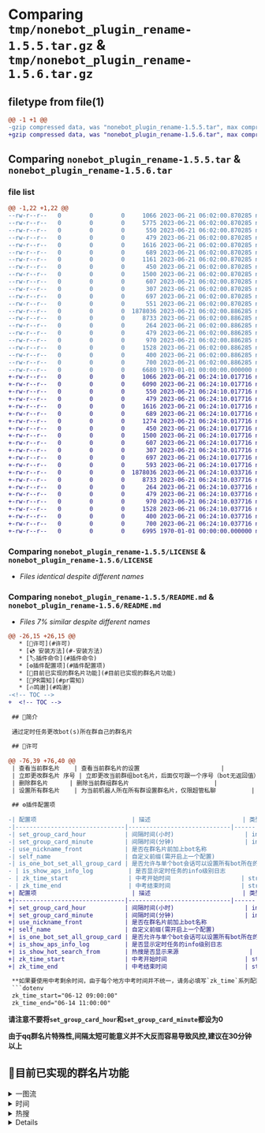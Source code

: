 # Comparing `tmp/nonebot_plugin_rename-1.5.5.tar.gz` & `tmp/nonebot_plugin_rename-1.5.6.tar.gz`

## filetype from file(1)

```diff
@@ -1 +1 @@
-gzip compressed data, was "nonebot_plugin_rename-1.5.5.tar", max compression
+gzip compressed data, was "nonebot_plugin_rename-1.5.6.tar", max compression
```

## Comparing `nonebot_plugin_rename-1.5.5.tar` & `nonebot_plugin_rename-1.5.6.tar`

### file list

```diff
@@ -1,22 +1,22 @@
--rw-r--r--   0        0        0     1066 2023-06-21 06:02:00.870285 nonebot_plugin_rename-1.5.5/LICENSE
--rw-r--r--   0        0        0     5775 2023-06-21 06:02:00.870285 nonebot_plugin_rename-1.5.5/README.md
--rw-r--r--   0        0        0      550 2023-06-21 06:02:00.870285 nonebot_plugin_rename-1.5.5/nonebot_plugin_rename/__init__.py
--rw-r--r--   0        0        0      479 2023-06-21 06:02:00.870285 nonebot_plugin_rename-1.5.5/nonebot_plugin_rename/card/__init__.py
--rw-r--r--   0        0        0     1616 2023-06-21 06:02:00.870285 nonebot_plugin_rename-1.5.5/nonebot_plugin_rename/card/exam_time.py
--rw-r--r--   0        0        0      689 2023-06-21 06:02:00.870285 nonebot_plugin_rename-1.5.5/nonebot_plugin_rename/card/get_times.py
--rw-r--r--   0        0        0     1161 2023-06-21 06:02:00.870285 nonebot_plugin_rename-1.5.5/nonebot_plugin_rename/card/hot_search.py
--rw-r--r--   0        0        0      450 2023-06-21 06:02:00.870285 nonebot_plugin_rename-1.5.5/nonebot_plugin_rename/card/message.py
--rw-r--r--   0        0        0     1500 2023-06-21 06:02:00.870285 nonebot_plugin_rename-1.5.5/nonebot_plugin_rename/card/mhy_time.py
--rw-r--r--   0        0        0      607 2023-06-21 06:02:00.870285 nonebot_plugin_rename-1.5.5/nonebot_plugin_rename/card/one_word.py
--rw-r--r--   0        0        0      307 2023-06-21 06:02:00.870285 nonebot_plugin_rename-1.5.5/nonebot_plugin_rename/card/status.py
--rw-r--r--   0        0        0      697 2023-06-21 06:02:00.870285 nonebot_plugin_rename-1.5.5/nonebot_plugin_rename/card/year_time.py
--rw-r--r--   0        0        0      551 2023-06-21 06:02:00.870285 nonebot_plugin_rename-1.5.5/nonebot_plugin_rename/config.py
--rw-r--r--   0        0        0  1878036 2023-06-21 06:02:00.886285 nonebot_plugin_rename-1.5.5/nonebot_plugin_rename/fonts/draw.ttf
--rw-r--r--   0        0        0     8733 2023-06-21 06:02:00.886285 nonebot_plugin_rename-1.5.5/nonebot_plugin_rename/main.py
--rw-r--r--   0        0        0      264 2023-06-21 06:02:00.886285 nonebot_plugin_rename-1.5.5/nonebot_plugin_rename/utils/__init__.py
--rw-r--r--   0        0        0      479 2023-06-21 06:02:00.886285 nonebot_plugin_rename-1.5.5/nonebot_plugin_rename/utils/card_choice.py
--rw-r--r--   0        0        0      970 2023-06-21 06:02:00.886285 nonebot_plugin_rename-1.5.5/nonebot_plugin_rename/utils/card_name.py
--rw-r--r--   0        0        0     1528 2023-06-21 06:02:00.886285 nonebot_plugin_rename-1.5.5/nonebot_plugin_rename/utils/draw.py
--rw-r--r--   0        0        0      400 2023-06-21 06:02:00.886285 nonebot_plugin_rename-1.5.5/nonebot_plugin_rename/utils/my_yaml.py
--rw-r--r--   0        0        0      700 2023-06-21 06:02:00.886285 nonebot_plugin_rename-1.5.5/pyproject.toml
--rw-r--r--   0        0        0     6680 1970-01-01 00:00:00.000000 nonebot_plugin_rename-1.5.5/PKG-INFO
+-rw-r--r--   0        0        0     1066 2023-06-21 06:24:10.017716 nonebot_plugin_rename-1.5.6/LICENSE
+-rw-r--r--   0        0        0     6090 2023-06-21 06:24:10.017716 nonebot_plugin_rename-1.5.6/README.md
+-rw-r--r--   0        0        0      550 2023-06-21 06:24:10.017716 nonebot_plugin_rename-1.5.6/nonebot_plugin_rename/__init__.py
+-rw-r--r--   0        0        0      479 2023-06-21 06:24:10.017716 nonebot_plugin_rename-1.5.6/nonebot_plugin_rename/card/__init__.py
+-rw-r--r--   0        0        0     1616 2023-06-21 06:24:10.017716 nonebot_plugin_rename-1.5.6/nonebot_plugin_rename/card/exam_time.py
+-rw-r--r--   0        0        0      689 2023-06-21 06:24:10.017716 nonebot_plugin_rename-1.5.6/nonebot_plugin_rename/card/get_times.py
+-rw-r--r--   0        0        0     1274 2023-06-21 06:24:10.017716 nonebot_plugin_rename-1.5.6/nonebot_plugin_rename/card/hot_search.py
+-rw-r--r--   0        0        0      450 2023-06-21 06:24:10.017716 nonebot_plugin_rename-1.5.6/nonebot_plugin_rename/card/message.py
+-rw-r--r--   0        0        0     1500 2023-06-21 06:24:10.017716 nonebot_plugin_rename-1.5.6/nonebot_plugin_rename/card/mhy_time.py
+-rw-r--r--   0        0        0      607 2023-06-21 06:24:10.017716 nonebot_plugin_rename-1.5.6/nonebot_plugin_rename/card/one_word.py
+-rw-r--r--   0        0        0      307 2023-06-21 06:24:10.017716 nonebot_plugin_rename-1.5.6/nonebot_plugin_rename/card/status.py
+-rw-r--r--   0        0        0      697 2023-06-21 06:24:10.017716 nonebot_plugin_rename-1.5.6/nonebot_plugin_rename/card/year_time.py
+-rw-r--r--   0        0        0      593 2023-06-21 06:24:10.017716 nonebot_plugin_rename-1.5.6/nonebot_plugin_rename/config.py
+-rw-r--r--   0        0        0  1878036 2023-06-21 06:24:10.033716 nonebot_plugin_rename-1.5.6/nonebot_plugin_rename/fonts/draw.ttf
+-rw-r--r--   0        0        0     8733 2023-06-21 06:24:10.037716 nonebot_plugin_rename-1.5.6/nonebot_plugin_rename/main.py
+-rw-r--r--   0        0        0      264 2023-06-21 06:24:10.037716 nonebot_plugin_rename-1.5.6/nonebot_plugin_rename/utils/__init__.py
+-rw-r--r--   0        0        0      479 2023-06-21 06:24:10.037716 nonebot_plugin_rename-1.5.6/nonebot_plugin_rename/utils/card_choice.py
+-rw-r--r--   0        0        0      970 2023-06-21 06:24:10.037716 nonebot_plugin_rename-1.5.6/nonebot_plugin_rename/utils/card_name.py
+-rw-r--r--   0        0        0     1528 2023-06-21 06:24:10.037716 nonebot_plugin_rename-1.5.6/nonebot_plugin_rename/utils/draw.py
+-rw-r--r--   0        0        0      400 2023-06-21 06:24:10.037716 nonebot_plugin_rename-1.5.6/nonebot_plugin_rename/utils/my_yaml.py
+-rw-r--r--   0        0        0      700 2023-06-21 06:24:10.037716 nonebot_plugin_rename-1.5.6/pyproject.toml
+-rw-r--r--   0        0        0     6995 1970-01-01 00:00:00.000000 nonebot_plugin_rename-1.5.6/PKG-INFO
```

### Comparing `nonebot_plugin_rename-1.5.5/LICENSE` & `nonebot_plugin_rename-1.5.6/LICENSE`

 * *Files identical despite different names*

### Comparing `nonebot_plugin_rename-1.5.5/README.md` & `nonebot_plugin_rename-1.5.6/README.md`

 * *Files 7% similar despite different names*

```diff
@@ -26,15 +26,15 @@
   * [🔐许可](#许可)
   * [💿 安装方法](#-安装方法)
   * [🏷️插件命令](#插件命令)
   * [⚙️插件配置项](#插件配置项)
   * [🎉目前已实现的群名片功能](#目前已实现的群名片功能)
   * [🧐PR需知](#pr需知)
   * [🔥鸣谢](#鸣谢)
-<!-- TOC -->
+  <!-- TOC -->
 
 ## 📖简介
 
 通过定时任务更改bot(s)所在群自己的群名片
 
 ## 🔐许可
 
@@ -76,39 +76,40 @@
 | 查看当前群名片    | 查看当前群名片的设置                       |
 | 立即更改群名片 序号 | 立即更改当前群组bot名片，后面仅可跟一个序号（bot无返回值） |
 | 删除群名片      | 删除当前群组群名片                        |
 | 设置所有群名片    | 为当前机器人所在所有群设置群名片，仅限超管私聊          |
 
 ## ⚙️插件配置项
 
-| 配置项                           | 描述                          | 类型   |
-|-------------------------------|-----------------------------|------|
-| set_group_card_hour           | 间隔时间(小时)                    | int  |
-| set_group_card_minute         | 间隔时间(分钟)                    | int  |
-| use_nickname_front            | 是否在群名片前加上bot名称              | bool |
-| self_name                     | 自定义前缀(需开启上一个配置)             | str  |
-| is_one_bot_set_all_group_card | 是否允许与单个bot会话可以设置所有bot所在的群名片 | bool |
- | is_show_aps_info_log          | 是否显示定时任务的info级别日志           | bool |
- | zk_time_start                 | 中考开始时间                    | str  |
- | zk_time_end                   | 中考结束时间                    | str  |
+| 配置项                           | 描述                          | 类型   | 默认值            |
+|-------------------------------|-----------------------------|------|----------------|
+| set_group_card_hour           | 间隔时间(小时)                    | int  | 0              |
+| set_group_card_minute         | 间隔时间(分钟)                    | int  | 30             |
+| use_nickname_front            | 是否在群名片前加上bot名称              | bool | True           |
+| self_name                     | 自定义前缀(需开启上一个配置)             | str  | None           |
+| is_one_bot_set_all_group_card | 是否允许与单个bot会话可以设置所有bot所在的群名片 | bool | False          |
+| is_show_aps_info_log          | 是否显示定时任务的info级别日志           | bool | True           |
+| is_show_hot_search_from       | 热搜是否显示来源                    | bool | False          |
+| zk_time_start                 | 中考开始时间                      | str  | 06-12 09:00:00 |
+| zk_time_end                   | 中考结束时间                      | str  | 06-14 11:00:00 |
 
 **如果要使用中考剩余时间，由于每个地方中考时间并不统一，请务必填写`zk_time`系列配置项，否则获取的时间并不是你们当地的中考时间节点（开始和结束时间），参考配置如下**
 ```dotenv
 zk_time_start="06-12 09:00:00"
 zk_time_end="06-14 11:00:00"
 ```
 
 **请注意不要将`set_group_card_hour`和`set_group_card_minute`都设为0**
 
 **由于qq群名片特殊性,间隔太短可能意义并不大反而容易导致风控,建议在30分钟以上**
 
 ## 🎉目前已实现的群名片功能
 <details>
 <summary>一图流</summary>
-<img src="https://cdn.staticaly.com/gh/forchannot/mypicgo@main/20230610/image.2cyi74rq30kk.png" alt="help">
+<img src="https://jsd.cdn.zzko.cn/gh/forchannot/mypicgo@main/20230621/e467ea4da8e8bd2c1a30b40daf660c11.14n3cusfflr4.webp" alt="help">
 </details>
 
 <details>
 <summary>时间</summary>
 <pre>
 -- 高考时间
 -- 中考时间
@@ -120,15 +121,15 @@
 </details>
 
 <details>
 <summary>热搜</summary>
 <pre>
 -- B站热搜
 -- 微博热搜
--- 抖音热搜
+-- 腾讯新闻热搜
 -- 百度热搜
 -- 知乎热搜
 -- 今日头条热搜
 </pre>
 </details>
 
 <details>
```

#### html2text {}

```diff
@@ -21,39 +21,41 @@
 è®¾ç½®ç¾¤åç åºå·(éç©ºæ ¼ï¼å¯å¸¦å¤ä¸ªåºå·) | |
 æ¥çç¾¤åçåè¡¨ | æ¥çå½åæ¯æçææç¾¤åçåè¡¨çå¾ç | |
 æ¥çå½åç¾¤åç | æ¥çå½åç¾¤åççè®¾ç½® | |
 ç«å³æ´æ¹ç¾¤åç åºå· |
 ç«å³æ´æ¹å½åç¾¤ç»botåçï¼åé¢ä»å¯è·ä¸ä¸ªåºå·ï¼botæ è¿åå¼ï¼
 | | å é¤ç¾¤åç | å é¤å½åç¾¤ç»ç¾¤åç | | è®¾ç½®ææç¾¤åç |
 ä¸ºå½åæºå¨äººæå¨ææç¾¤è®¾ç½®ç¾¤åçï¼ä»éè¶ç®¡ç§è | ##
-âï¸æä»¶éç½®é¡¹ | éç½®é¡¹ | æè¿° | ç±»å | |------------------------
--------|-----------------------------|------| | set_group_card_hour |
-é´éæ¶é´(å°æ¶) | int | | set_group_card_minute | é´éæ¶é´(åé) |
-int | | use_nickname_front | æ¯å¦å¨ç¾¤åçåå ä¸botåç§° | bool | |
-self_name | èªå®ä¹åç¼(éå¼å¯ä¸ä¸ä¸ªéç½®) | str | |
+âï¸æä»¶éç½®é¡¹ | éç½®é¡¹ | æè¿° | ç±»å | é»è®¤å¼ | |------------
+-------------------|-----------------------------|------|----------------| |
+set_group_card_hour | é´éæ¶é´(å°æ¶) | int | 0 | | set_group_card_minute
+| é´éæ¶é´(åé) | int | 30 | | use_nickname_front |
+æ¯å¦å¨ç¾¤åçåå ä¸botåç§° | bool | True | | self_name |
+èªå®ä¹åç¼(éå¼å¯ä¸ä¸ä¸ªéç½®) | str | None | |
 is_one_bot_set_all_group_card |
 æ¯å¦åè®¸ä¸åä¸ªbotä¼è¯å¯ä»¥è®¾ç½®ææbotæå¨çç¾¤åç | bool |
-| is_show_aps_info_log | æ¯å¦æ¾ç¤ºå®æ¶ä»»å¡çinfoçº§å«æ¥å¿ | bool | |
-zk_time_start | ä¸­èå¼å§æ¶é´ | str | | zk_time_end | ä¸­èç»ææ¶é´ |
-str |
+False | | is_show_aps_info_log | æ¯å¦æ¾ç¤ºå®æ¶ä»»å¡çinfoçº§å«æ¥å¿ |
+bool | True | | is_show_hot_search_from | ç­ææ¯å¦æ¾ç¤ºæ¥æº | bool |
+False | | zk_time_start | ä¸­èå¼å§æ¶é´ | str | 06-12 09:00:00 | |
+zk_time_end | ä¸­èç»ææ¶é´ | str | 06-14 11:00:00 |
 **å¦æè¦ä½¿ç¨ä¸­èå©ä½æ¶é´ï¼ç±äºæ¯ä¸ªå°æ¹ä¸­èæ¶é´å¹¶ä¸ç»ä¸ï¼è¯·å¡å¿å¡«å`zk_time`ç³»åéç½®é¡¹ï¼å¦åè·åçæ¶é´å¹¶ä¸æ¯ä½ ä»¬å½å°çä¸­èæ¶é´èç¹ï¼å¼å§åç»ææ¶é´ï¼ï¼åèéç½®å¦ä¸**
 ```dotenv zk_time_start="06-12 09:00:00" zk_time_end="06-14 11:00:00" ```
 **è¯·æ³¨æä¸è¦å°`set_group_card_hour`å`set_group_card_minute`é½è®¾ä¸º0**
 **ç±äºqqç¾¤åçç¹æ®æ§,é´éå¤ªç­å¯è½æä¹å¹¶ä¸å¤§åèå®¹æå¯¼è´é£æ§,å»ºè®®å¨30åéä»¥ä¸**
 ## ðç®åå·²å®ç°çç¾¤åçåè½  ä¸å¾æµ [help]   æ¶é´
 -- é«èæ¶é´
 -- ä¸­èæ¶é´
 -- åç¥çæ¬å©ä½æ¶é´
 -- æéçæ¬å©ä½æ¶é´
 -- åäº¬æ¶é´
 -- å¤ä»£è®¡æ¶å¶æ¶é´
   ç­æ
 -- Bç«ç­æ
 -- å¾®åç­æ
--- æé³ç­æ
+-- è¾è®¯æ°é»ç­æ
 -- ç¾åº¦ç­æ
 -- ç¥ä¹ç­æ
 -- ä»æ¥å¤´æ¡ç­æ
   ä¸è¨
 -- æ¯æ¥(æ¬¡)ä¸è¨
   ç³»ç»ç¶æ
 -- ç³»ç»åå­åcpuä¿¡æ¯
```

### Comparing `nonebot_plugin_rename-1.5.5/nonebot_plugin_rename/__init__.py` & `nonebot_plugin_rename-1.5.6/nonebot_plugin_rename/__init__.py`

 * *Files 18% similar despite different names*

```diff
@@ -1,13 +1,13 @@
 from nonebot.plugin import PluginMetadata
 
 from .config import env_config
 from .main import *  # noqa
 
-__version__ = "1.5.5"
+__version__ = "1.5.6"
 __plugin_meta__ = PluginMetadata(
     name="nonebot_plugin_rename",
     description="用于更改qq机器人的群名片，内置多种有趣名片",
     usage="查看本仓库readme",
     supported_adapters={"~onebot.v11"},
     type="application",
     config=env_config,
```

### Comparing `nonebot_plugin_rename-1.5.5/nonebot_plugin_rename/card/exam_time.py` & `nonebot_plugin_rename-1.5.6/nonebot_plugin_rename/card/exam_time.py`

 * *Files identical despite different names*

### Comparing `nonebot_plugin_rename-1.5.5/nonebot_plugin_rename/card/get_times.py` & `nonebot_plugin_rename-1.5.6/nonebot_plugin_rename/card/get_times.py`

 * *Files identical despite different names*

### Comparing `nonebot_plugin_rename-1.5.5/nonebot_plugin_rename/card/hot_search.py` & `nonebot_plugin_rename-1.5.6/nonebot_plugin_rename/card/hot_search.py`

 * *Files 15% similar despite different names*

```diff
@@ -1,38 +1,39 @@
 # Description: 获取热搜
 
 import random
-from typing import Optional
 
 import httpx
 from nonebot import logger
 
+from ..config import env_config
+
 # URL = {
 #     "1": "https://tenapi.cn/v2/bilihot/",  # B站
 #     "2": "https://tenapi.cn/v2/weibohot",  # 微博
 #     "3": "https://tenapi.cn/v2/douyinhot",  # 抖音
 #     "4": "https://tenapi.cn/v2/baiduhot/",  # 百度
 #     "5": "https://tenapi.cn/v2/zhihuhot",  # 知乎
 #     "6": "https://tenapi.cn/v2/toutiaohot",  # 今日头条
 # }
 URL = {
-    "1": "bilibili",  # B站
-    "2": "weibo",  # 微博
-    "3": "newsqq",  # 腾讯新闻
-    "4": "baidu",  # 百度
-    "5": "zhihu",  # 知乎
-    "6": "toutiao",  # 今日头条
+    "1": ("bilibili", "B站"),  # B站
+    "2": ("weibo", "微博"),  # 微博
+    "3": ("newsqq", "腾讯"),  # 腾讯新闻
+    "4": ("baidu", "百度"),  # 百度
+    "5": ("zhihu", "知乎"),  # 知乎
+    "6": ("toutiao", "头条"),  # 今日头条
 }
 
 
-async def hot(num: int) -> Optional[str]:
+async def hot(num: int) -> str:
     async with httpx.AsyncClient(follow_redirects=True) as client:
         try:
-            res = await client.get(f"https://hot.zhenxun.buzz/{URL[str(num)]}")
-            if res.status_code != 200:
-                return "热搜api失效"
+            res = await client.get(f"https://hot.zhenxun.buzz/{URL[str(num)][0]}")
             data = res.json()["data"]
             result = random.choice(data)["title"]
+            if env_config.is_show_hot_search_from:
+                result = f"{URL[str(num)][1]}：{result}"
             return result
         except Exception as e:
             logger.warning(f"获取热搜失败: {e}")
-            return None
+            return "热搜获取失败"
```

### Comparing `nonebot_plugin_rename-1.5.5/nonebot_plugin_rename/card/mhy_time.py` & `nonebot_plugin_rename-1.5.6/nonebot_plugin_rename/card/mhy_time.py`

 * *Files identical despite different names*

### Comparing `nonebot_plugin_rename-1.5.5/nonebot_plugin_rename/card/one_word.py` & `nonebot_plugin_rename-1.5.6/nonebot_plugin_rename/card/one_word.py`

 * *Files identical despite different names*

### Comparing `nonebot_plugin_rename-1.5.5/nonebot_plugin_rename/card/year_time.py` & `nonebot_plugin_rename-1.5.6/nonebot_plugin_rename/card/year_time.py`

 * *Files identical despite different names*

### Comparing `nonebot_plugin_rename-1.5.5/nonebot_plugin_rename/config.py` & `nonebot_plugin_rename-1.5.6/nonebot_plugin_rename/config.py`

 * *Files 15% similar despite different names*

```diff
@@ -5,14 +5,15 @@
 from pydantic import BaseModel, Extra
 
 
 class Config(BaseModel, extra=Extra.ignore):
     set_group_card_hour: int = 0
     set_group_card_minute: int = 30
     use_nickname_front: bool = True
+    is_show_hot_search_from: bool = False
     self_name: Optional[str] = None
     is_one_bot_set_all_group_card: bool = False
     is_show_aps_info_log: bool = True
     zk_time_start: str = "06-12 09:00:00"
     zk_time_end: str = "06-14 11:00:00"
```

### Comparing `nonebot_plugin_rename-1.5.5/nonebot_plugin_rename/fonts/draw.ttf` & `nonebot_plugin_rename-1.5.6/nonebot_plugin_rename/fonts/draw.ttf`

 * *Files identical despite different names*

### Comparing `nonebot_plugin_rename-1.5.5/nonebot_plugin_rename/main.py` & `nonebot_plugin_rename-1.5.6/nonebot_plugin_rename/main.py`

 * *Files identical despite different names*

### Comparing `nonebot_plugin_rename-1.5.5/nonebot_plugin_rename/utils/card_name.py` & `nonebot_plugin_rename-1.5.6/nonebot_plugin_rename/utils/card_name.py`

 * *Files identical despite different names*

### Comparing `nonebot_plugin_rename-1.5.5/nonebot_plugin_rename/utils/draw.py` & `nonebot_plugin_rename-1.5.6/nonebot_plugin_rename/utils/draw.py`

 * *Files identical despite different names*

### Comparing `nonebot_plugin_rename-1.5.5/pyproject.toml` & `nonebot_plugin_rename-1.5.6/pyproject.toml`

 * *Files 1% similar despite different names*

```diff
@@ -1,10 +1,10 @@
 [tool.poetry]
 name = "nonebot-plugin-rename"
-version = "1.5.5"
+version = "1.5.6"
 description = "更改qq机器人的群名片，内置多种有趣名片"
 authors = ["forchannot <yy320206@gmail.com>"]
 license = "GPL-3.0"
 readme = "README.md"
 packages = [{include = "nonebot_plugin_rename"}]
```

### Comparing `nonebot_plugin_rename-1.5.5/PKG-INFO` & `nonebot_plugin_rename-1.5.6/PKG-INFO`

 * *Files 4% similar despite different names*

```diff
@@ -1,10 +1,10 @@
 Metadata-Version: 2.1
 Name: nonebot-plugin-rename
-Version: 1.5.5
+Version: 1.5.6
 Summary: 更改qq机器人的群名片，内置多种有趣名片
 License: GPL-3.0
 Author: forchannot
 Author-email: yy320206@gmail.com
 Requires-Python: >=3.8,<4.0
 Classifier: License :: OSI Approved :: GNU General Public License v3 (GPLv3)
 Classifier: Programming Language :: Python :: 3
@@ -49,15 +49,15 @@
   * [🔐许可](#许可)
   * [💿 安装方法](#-安装方法)
   * [🏷️插件命令](#插件命令)
   * [⚙️插件配置项](#插件配置项)
   * [🎉目前已实现的群名片功能](#目前已实现的群名片功能)
   * [🧐PR需知](#pr需知)
   * [🔥鸣谢](#鸣谢)
-<!-- TOC -->
+  <!-- TOC -->
 
 ## 📖简介
 
 通过定时任务更改bot(s)所在群自己的群名片
 
 ## 🔐许可
 
@@ -99,39 +99,40 @@
 | 查看当前群名片    | 查看当前群名片的设置                       |
 | 立即更改群名片 序号 | 立即更改当前群组bot名片，后面仅可跟一个序号（bot无返回值） |
 | 删除群名片      | 删除当前群组群名片                        |
 | 设置所有群名片    | 为当前机器人所在所有群设置群名片，仅限超管私聊          |
 
 ## ⚙️插件配置项
 
-| 配置项                           | 描述                          | 类型   |
-|-------------------------------|-----------------------------|------|
-| set_group_card_hour           | 间隔时间(小时)                    | int  |
-| set_group_card_minute         | 间隔时间(分钟)                    | int  |
-| use_nickname_front            | 是否在群名片前加上bot名称              | bool |
-| self_name                     | 自定义前缀(需开启上一个配置)             | str  |
-| is_one_bot_set_all_group_card | 是否允许与单个bot会话可以设置所有bot所在的群名片 | bool |
- | is_show_aps_info_log          | 是否显示定时任务的info级别日志           | bool |
- | zk_time_start                 | 中考开始时间                    | str  |
- | zk_time_end                   | 中考结束时间                    | str  |
+| 配置项                           | 描述                          | 类型   | 默认值            |
+|-------------------------------|-----------------------------|------|----------------|
+| set_group_card_hour           | 间隔时间(小时)                    | int  | 0              |
+| set_group_card_minute         | 间隔时间(分钟)                    | int  | 30             |
+| use_nickname_front            | 是否在群名片前加上bot名称              | bool | True           |
+| self_name                     | 自定义前缀(需开启上一个配置)             | str  | None           |
+| is_one_bot_set_all_group_card | 是否允许与单个bot会话可以设置所有bot所在的群名片 | bool | False          |
+| is_show_aps_info_log          | 是否显示定时任务的info级别日志           | bool | True           |
+| is_show_hot_search_from       | 热搜是否显示来源                    | bool | False          |
+| zk_time_start                 | 中考开始时间                      | str  | 06-12 09:00:00 |
+| zk_time_end                   | 中考结束时间                      | str  | 06-14 11:00:00 |
 
 **如果要使用中考剩余时间，由于每个地方中考时间并不统一，请务必填写`zk_time`系列配置项，否则获取的时间并不是你们当地的中考时间节点（开始和结束时间），参考配置如下**
 ```dotenv
 zk_time_start="06-12 09:00:00"
 zk_time_end="06-14 11:00:00"
 ```
 
 **请注意不要将`set_group_card_hour`和`set_group_card_minute`都设为0**
 
 **由于qq群名片特殊性,间隔太短可能意义并不大反而容易导致风控,建议在30分钟以上**
 
 ## 🎉目前已实现的群名片功能
 <details>
 <summary>一图流</summary>
-<img src="https://cdn.staticaly.com/gh/forchannot/mypicgo@main/20230610/image.2cyi74rq30kk.png" alt="help">
+<img src="https://jsd.cdn.zzko.cn/gh/forchannot/mypicgo@main/20230621/e467ea4da8e8bd2c1a30b40daf660c11.14n3cusfflr4.webp" alt="help">
 </details>
 
 <details>
 <summary>时间</summary>
 <pre>
 -- 高考时间
 -- 中考时间
@@ -143,15 +144,15 @@
 </details>
 
 <details>
 <summary>热搜</summary>
 <pre>
 -- B站热搜
 -- 微博热搜
--- 抖音热搜
+-- 腾讯新闻热搜
 -- 百度热搜
 -- 知乎热搜
 -- 今日头条热搜
 </pre>
 </details>
 
 <details>
```

#### html2text {}

```diff
@@ -1,8 +1,8 @@
-Metadata-Version: 2.1 Name: nonebot-plugin-rename Version: 1.5.5 Summary:
+Metadata-Version: 2.1 Name: nonebot-plugin-rename Version: 1.5.6 Summary:
 æ´æ¹qqæºå¨äººçç¾¤åçï¼åç½®å¤ç§æè¶£åç License: GPL-3.0
 Author: forchannot Author-email: yy320206@gmail.com Requires-Python: >=3.8,<4.0
 Classifier: License :: OSI Approved :: GNU General Public License v3 (GPLv3)
 Classifier: Programming Language :: Python :: 3 Classifier: Programming
 Language :: Python :: 3.8 Classifier: Programming Language :: Python :: 3.9
 Classifier: Programming Language :: Python :: 3.10 Classifier: Programming
 Language :: Python :: 3.11 Requires-Dist: httpx (>=0.20.0,<1.0.0) Requires-
@@ -33,39 +33,41 @@
 è®¾ç½®ç¾¤åç åºå·(éç©ºæ ¼ï¼å¯å¸¦å¤ä¸ªåºå·) | |
 æ¥çç¾¤åçåè¡¨ | æ¥çå½åæ¯æçææç¾¤åçåè¡¨çå¾ç | |
 æ¥çå½åç¾¤åç | æ¥çå½åç¾¤åççè®¾ç½® | |
 ç«å³æ´æ¹ç¾¤åç åºå· |
 ç«å³æ´æ¹å½åç¾¤ç»botåçï¼åé¢ä»å¯è·ä¸ä¸ªåºå·ï¼botæ è¿åå¼ï¼
 | | å é¤ç¾¤åç | å é¤å½åç¾¤ç»ç¾¤åç | | è®¾ç½®ææç¾¤åç |
 ä¸ºå½åæºå¨äººæå¨ææç¾¤è®¾ç½®ç¾¤åçï¼ä»éè¶ç®¡ç§è | ##
-âï¸æä»¶éç½®é¡¹ | éç½®é¡¹ | æè¿° | ç±»å | |------------------------
--------|-----------------------------|------| | set_group_card_hour |
-é´éæ¶é´(å°æ¶) | int | | set_group_card_minute | é´éæ¶é´(åé) |
-int | | use_nickname_front | æ¯å¦å¨ç¾¤åçåå ä¸botåç§° | bool | |
-self_name | èªå®ä¹åç¼(éå¼å¯ä¸ä¸ä¸ªéç½®) | str | |
+âï¸æä»¶éç½®é¡¹ | éç½®é¡¹ | æè¿° | ç±»å | é»è®¤å¼ | |------------
+-------------------|-----------------------------|------|----------------| |
+set_group_card_hour | é´éæ¶é´(å°æ¶) | int | 0 | | set_group_card_minute
+| é´éæ¶é´(åé) | int | 30 | | use_nickname_front |
+æ¯å¦å¨ç¾¤åçåå ä¸botåç§° | bool | True | | self_name |
+èªå®ä¹åç¼(éå¼å¯ä¸ä¸ä¸ªéç½®) | str | None | |
 is_one_bot_set_all_group_card |
 æ¯å¦åè®¸ä¸åä¸ªbotä¼è¯å¯ä»¥è®¾ç½®ææbotæå¨çç¾¤åç | bool |
-| is_show_aps_info_log | æ¯å¦æ¾ç¤ºå®æ¶ä»»å¡çinfoçº§å«æ¥å¿ | bool | |
-zk_time_start | ä¸­èå¼å§æ¶é´ | str | | zk_time_end | ä¸­èç»ææ¶é´ |
-str |
+False | | is_show_aps_info_log | æ¯å¦æ¾ç¤ºå®æ¶ä»»å¡çinfoçº§å«æ¥å¿ |
+bool | True | | is_show_hot_search_from | ç­ææ¯å¦æ¾ç¤ºæ¥æº | bool |
+False | | zk_time_start | ä¸­èå¼å§æ¶é´ | str | 06-12 09:00:00 | |
+zk_time_end | ä¸­èç»ææ¶é´ | str | 06-14 11:00:00 |
 **å¦æè¦ä½¿ç¨ä¸­èå©ä½æ¶é´ï¼ç±äºæ¯ä¸ªå°æ¹ä¸­èæ¶é´å¹¶ä¸ç»ä¸ï¼è¯·å¡å¿å¡«å`zk_time`ç³»åéç½®é¡¹ï¼å¦åè·åçæ¶é´å¹¶ä¸æ¯ä½ ä»¬å½å°çä¸­èæ¶é´èç¹ï¼å¼å§åç»ææ¶é´ï¼ï¼åèéç½®å¦ä¸**
 ```dotenv zk_time_start="06-12 09:00:00" zk_time_end="06-14 11:00:00" ```
 **è¯·æ³¨æä¸è¦å°`set_group_card_hour`å`set_group_card_minute`é½è®¾ä¸º0**
 **ç±äºqqç¾¤åçç¹æ®æ§,é´éå¤ªç­å¯è½æä¹å¹¶ä¸å¤§åèå®¹æå¯¼è´é£æ§,å»ºè®®å¨30åéä»¥ä¸**
 ## ðç®åå·²å®ç°çç¾¤åçåè½  ä¸å¾æµ [help]   æ¶é´
 -- é«èæ¶é´
 -- ä¸­èæ¶é´
 -- åç¥çæ¬å©ä½æ¶é´
 -- æéçæ¬å©ä½æ¶é´
 -- åäº¬æ¶é´
 -- å¤ä»£è®¡æ¶å¶æ¶é´
   ç­æ
 -- Bç«ç­æ
 -- å¾®åç­æ
--- æé³ç­æ
+-- è¾è®¯æ°é»ç­æ
 -- ç¾åº¦ç­æ
 -- ç¥ä¹ç­æ
 -- ä»æ¥å¤´æ¡ç­æ
   ä¸è¨
 -- æ¯æ¥(æ¬¡)ä¸è¨
   ç³»ç»ç¶æ
 -- ç³»ç»åå­åcpuä¿¡æ¯
```

